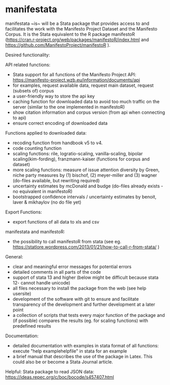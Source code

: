# manifestata

manifestata ~is~ will be a Stata package that provides access to and facilitates the work with the Manifesto Project Dataset and the Manifesto Corpus. 
It is the Stata equivalent to the R package manifestoR (https://cran.r-project.org/web/packages/manifestoR/index.html and https://github.com/ManifestoProject/manifestoR ).

Desired functionality:

API related functions:
- Stata support for all functions of the Manifesto Project API: https://manifesto-project.wzb.eu/information/documents/api
- for examples, request available data, request main dataset, request (subsets of) corpus
- a user-friendly way to store the api key
- caching function for downloaded data to avoid too much traffic on the server (similar to the one implemented in manifestoR)
- show citation information and corpus version (from api when connecting to api)
- ensure correct encoding of downloaded data

Functions applied to downloaded data:
- recoding function from handbook v5 to v4.
- code counting function
- scaling functions: rile, logratio-scaling, vanilla-scaling, bipolar scaling(kim-fording), franzmann-kaiser (functions for corpus and dataset) 
- more scaling functions: measure of issue attention diversity by Green, niche party measures by (1) bischof, (2) meyer-miller and (3) wagner (do-files available, but rewriting required)
- uncertainty estimates by mcDonald and budge (do-files already exists - no equivalent in manifestoR)
- bootstrapped confidence intervals / uncertainty estimates by benoit, laver & mikhaylov (no do file yet)

Export Functions:
- export functions of all data to xls and csv

manifestata and manifestoR:
- the possibility to call manifestoR from stata (see eg. https://statlore.wordpress.com/2013/01/21/how-to-call-r-from-stata/ )

General:
- clear and meaningful error messages for potential errors 
- detailed comments in all parts of the code 
- support of stata 13 and higher (below might be difficult because stata 12- cannot handle unicode)
- all files necessary to install the package from the web (see help usersite)
- development of the software with git to ensure and facilitate transparency of the development and further development at a later point
- a collection of scripts that tests every major function of the package and (if possible) compares the results (eg. for scaling functions) with predefined results 

Documentation:
- detailed documentation with examples in stata format of all functions: execute "help examplehelpfile" in stata for an example
- a brief manual that describes the use of the package in Latex. This could also be or become a Stata Journal article. 



Helpful:
Stata package to read JSON data: https://ideas.repec.org/c/boc/bocode/s457407.html